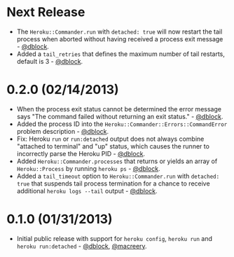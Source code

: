 Next Release
============
* The `Heroku::Commander.run` with `detached: true` will now restart the tail process when aborted without having received a process exit message - [@dblock](https://github.com/dblock).
* Added a `tail_retries` that defines the maximum number of tail restarts, default is 3 - [@dblock](https://github.com/dblock).

0.2.0 (02/14/2013)
==================

* When the process exit status cannot be determined the error message says "The command failed without returning an exit status." - [@dblock](https://github.com/dblock).
* Added the process ID into the `Heroku::Commander::Errors::CommandError` problem description - [@dblock](https://github.com/dblock).
* Fix: Heroku `run` or `run:detached` output does not always combine "attached to terminal" and "up" status, which causes the runner to incorrectly parse the Heroku PID - [@dblock](https://github.com/dblock).
* Added `Heroku::Commander.processes` that returns or yields an array of `Heroku::Process` by running `heroku ps` - [@dblock](https://github.com/dblock).
* Added a `tail_timeout` option to `Heroku::Commander.run` with `detached: true` that suspends tail process termination for a chance to receive additional `heroku logs --tail` output - [@dblock](https://github.com/dblock).

0.1.0 (01/31/2013)
==================

* Initial public release with support for `heroku config`, `heroku run` and `heroku run:detached` - [@dblock](https://github.com/dblock), [@macreery](https://github.com/macreery).
